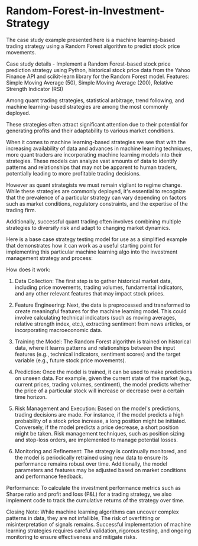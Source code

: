 # Random-Forest-in-Investment-Strategy

The case study example presented here is a machine learning-based trading strategy using
a Random Forest algorithm to predict stock price movements. 

Case study details - 
Implement a Random Forest-based stock price prediction strategy using Python, historical stock price data 
from the Yahoo Finance API and scikit-learn library for the Random Forest model.
Features: Simple Moving Average (50), Simple Moving Average (200), Relative Strength Indicator (RSI) 

Among quant trading strategies, statistical arbitrage, trend following, and machine learning-based 
strategies are among the most commonly deployed. 

These strategies often attract significant attention due to their potential 
for generating profits and their adaptability to various market conditions. 

When it comes to machine learning-based strategies we see that with the increasing availability of data and advances
in machine learning techniques, more quant traders are incorporating machine learning models into their strategies. 
These models can analyze vast amounts of data to identify patterns and relationships that may not be apparent 
to human traders, potentially leading to more profitable trading decisions.

However as quant strategists we must remain vigilant to regime change. While these strategies are commonly deployed,
it's essential to recognize that the prevalence of a particular strategy can vary depending on factors 
such as market conditions, regulatory constraints, and the expertise of the trading firm. 

Additionally, successful quant trading often involves combining multiple strategies
to diversify risk and adapt to changing market dynamics.

Here is a base case strategy testing model for use as a simplified example that demonstrates how it can work as a useful
starting point for implementing this particular machine learning algo into the investment
management strategy and process:

How does it work:

1. Data Collection: The first step is to gather historical market data, including price movements,
trading volumes, fundamental indicators, and any other relevant features that may impact stock prices.

2. Feature Engineering: Next, the data is preprocessed and transformed to create meaningful
   features for the machine learning model. This could involve calculating technical indicators
   (such as moving averages, relative strength index, etc.), extracting sentiment from news articles,
   or incorporating macroeconomic data.

3. Training the Model: The Random Forest algorithm is trained on historical data,
   where it learns patterns and relationships between the input features (e.g., technical indicators,
   sentiment scores) and the target variable (e.g., future stock price movements).

4. Prediction: Once the model is trained, it can be used to make predictions on unseen data.
   For example, given the current state of the market (e.g., current prices, trading volumes,
   sentiment), the model predicts whether the price of a particular stock will increase or decrease over a certain time horizon.

5. Risk Management and Execution: Based on the model's predictions,
   trading decisions are made. For instance, if the model predicts a high probability of
   a stock price increase, a long position might be initiated. Conversely, if the model
   predicts a price decrease, a short position might be taken. Risk management techniques,
   such as position sizing and stop-loss orders, are implemented to manage potential
   losses.

6. Monitoring and Refinement: The strategy is continually monitored, and the model is
   periodically retrained using new data to ensure its performance remains robust over time.
   Additionally, the model parameters and features may be adjusted based on market conditions
   and performance feedback.

Performance: 
To calculate the investment performance metrics such as Sharpe ratio and profit and loss
(P&L) for a trading strategy, we also implement code to track the cumulative returns of the strategy over time. 

Closing Note: 
While machine learning algorithms can uncover complex patterns in data, they are not infallible,
The risk of overfitting or misinterpretation of signals remains.
Successful implementation of machine learning strategies requires careful validation, 
rigorous testing, and ongoing monitoring to ensure effectiveness and mitigate risks.



